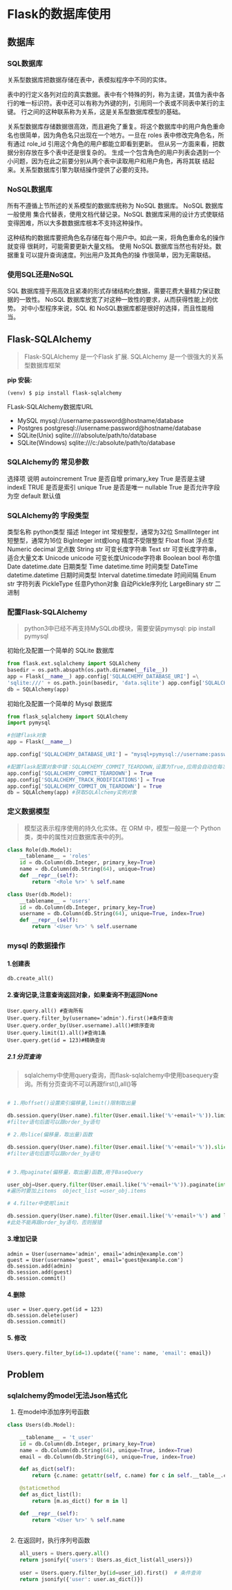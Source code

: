 # Flask的数据库使用

## 数据库

###  SQL数据库 

关系型数据库把数据存储在表中，表模拟程序中不同的实体。

表中的行定义各列对应的真实数据。表中有个特殊的列，称为主键，其值为表中各行的唯一标识符。表中还可以有称为外键的列，引用同一个表或不同表中某行的主键。
行之间的这种联系称为关系，这是关系型数据库模型的基础。

关系型数据库存储数据很高效，而且避免了重复。将这个数据库中的用户角色重命名也很简单，因为角色名只出现在一个地方。一旦在 roles 表中修改完角色名，所有通过 role_id 引用这个角色的用户都能立即看到更新。
但从另一方面来看，把数据分别存放在多个表中还是很复杂的。
生成一个包含角色的用户列表会遇到一个小问题，因为在此之前要分别从两个表中读取用户和用户角色，再将其联 结起来。关系型数据库引擎为联结操作提供了必要的支持。

### NoSQL数据库

所有不遵循上节所述的关系模型的数据库统称为 NoSQL 数据库。
NoSQL 数据库一般使用 集合代替表，使用文档代替记录。NoSQL 数据库采用的设计方式使联结变得困难，所以大多数数据库根本不支持这种操作。

这种结构的数据库要把角色名存储在每个用户中。如此一来，将角色重命名的操作就变得 很耗时，可能需要更新大量文档。
使用 NoSQL 数据库当然也有好处。数据重复可以提升查询速度。列出用户及其角色的操 作很简单，因为无需联结。

### 使用SQL还是NoSQL
SQL 数据库擅于用高效且紧凑的形式存储结构化数据，需要花费大量精力保证数据的一致性。
NoSQL 数据库放宽了对这种一致性的要求，从而获得性能上的优势。
对中小型程序来说，SQL 和 NoSQL数据库都是很好的选择，而且性能相当。


## Flask-SQLAlchemy

> Flask-SQLAlchemy 是一个Flask 扩展. SQLAlchemy 是一个很强大的关系型数据库框架

__pip 安装:__
```
(venv) $ pip install flask-sqlalchemy
```

FLask-SQLAlchemy数据库URL
 
* MySQL mysql://username:password@hostname/database
* Postgres postgresql://username:password@hostname/database
* SQLite(Unix) sqlite:////absolute/path/to/database
* SQLite(Windows) sqlite:///c:/absolute/path/to/database

### SQLAlchemy的 常见参数
选择项	说明
autoincrement	True 是否自增
primary_key	True 是否是主键
indexE	TRUE 是否是索引
unique	True 是否是唯一
nullable	True 是否允许字段为空
default	默认值
### SQLAlchemy的 字段类型
类型名称	python类型	描述
Integer	int	常规整型，通常为32位
SmallInteger	int	短整型，通常为16位
BigInteger	int或long	精度不受限整型
Float	float	浮点型
Numeric	decimal	定点数
String	str	可变长度字符串
Text	str	可变长度字符串，适合大量文本
Unicode	unicode	可变长度Unicode字符串
Boolean	bool	布尔值
Date	datetime.date	日期类型
Time	datetime.time	时间类型
DateTime	datetime.datetime	日期时间类型
Interval	datetime.timedate	时间间隔
Enum	str	字符列表
PickleType	任意Python对象	自动Pickle序列化
LargeBinary	str	二进制

 
### 配置Flask-SQLAlchemy

> python3中已经不再支持MySQLdb模块，需要安装pymysql:  pip install pymysql

初始化及配置一个简单的 SQLite 数据库
```python
from flask.ext.sqlalchemy import SQLAlchemy
basedir = os.path.abspath(os.path.dirname(__file__))
app = Flask(__name__) app.config['SQLALCHEMY_DATABASE_URI'] =\
'sqlite:///' + os.path.join(basedir, 'data.sqlite') app.config['SQLALCHEMY_COMMIT_ON_TEARDOWN'] = True
db = SQLAlchemy(app)
```

初始化及配置一个简单的 Mysql 数据库
```python
from flask_sqlalchemy import SQLAlchemy
import pymysql

#创建flask对象
app = Flask(__name__)

app.config['SQLALCHEMY_DATABASE_URI'] = "mysql+pymysql://username:password@hostname/database?charset=utf8"

#配置flask配置对象中键：SQLALCHEMY_COMMIT_TEARDOWN,设置为True,应用会自动在每次请求结束后提交数据库中变动
app.config['SQLALCHEMY_COMMIT_TEARDOWN'] = True
app.config['SQLALCHEMY_TRACK_MODIFICATIONS'] = True
app.config['SQLALCHEMY_COMMIT_ON_TEARDOWN'] = True
db = SQLAlchemy(app) #获取SQLAlchemy实例对象
```

### 定义数据模型
> 模型这表示程序使用的持久化实体。在 ORM 中，模型一般是一个 Python 类，类中的属性对应数据库表中的列。

```python
class Role(db.Model):
    __tablename__ = 'roles'
    id = db.Column(db.Integer, primary_key=True)
    name = db.Column(db.String(64), unique=True)
    def __repr__(self):
        return '<Role %r>' % self.name

class User(db.Model):
    __tablename__ = 'users'
    id = db.Column(db.Integer, primary_key=True)
    username = db.Column(db.String(64), unique=True, index=True)
    def __repr__(self):
        return '<User %r>' % self.username
```

### mysql 的数据操作

#### 1.创建表
```
db.create_all()
```
#### 2.查询记录,注意查询返回对象，如果查询不到返回None
```
User.query.all() #查询所有
User.query.filter_by(username='admin').first()#条件查询
User.query.order_by(User.username).all()#排序查询
User.query.limit(1).all()#查询1条
User.query.get(id = 123)#精确查询
```

##### 2.1 分页查询

> sqlalchemy中使用query查询，而flask-sqlalchemy中使用basequery查询。所有分页查询不可以再跟first(),all()等
```python

# 1.用offset()设置索引偏移量,limit()限制取出量

db.session.query(User.name).filter(User.email.like('%'+email+'%')).limit(page_size).offset((page_index-1)*page_size)
#filter语句后面可以跟order_by语句

# 2.用slice(偏移量，取出量)函数

db.session.query(User.name).filter(User.email.like('%'+email+'%')).slice((page_index - 1) * page_size, page_index * page_size)
#filter语句后面可以跟order_by语句


# 3.用paginate(偏移量，取出量)函数,用于BaseQuery

user_obj=User.query.filter(User.email.like('%'+email+'%')).paginate(int(page_index), int(page_size),False)
#遍历时要加上items  object_list =user_obj.items

# 4.filter中使用limit

db.session.query(User.name).filter(User.email.like('%'+email+'%') and limit (page_index - 1) * page_size, page_size)
#此处不能再跟order_by语句，否则报错
```

####  3.增加记录
```
admin = User(username='admin', email='admin@example.com')
guest = User(username='guest', email='guest@example.com')
db.session.add(admin)
db.session.add(guest)
db.session.commit()
```

####  4.删除
```
user = User.query.get(id = 123)
db.session.delete(user)
db.session.commit()
```

#### 5. 修改

```python
Users.query.filter_by(id=1).update({'name': name, 'email': email})

```

## Problem

### sqlalchemy的model无法Json格式化

1. 在model中添加序列号函数
```python
class Users(db.Model):

    __tablename__ = 't_user'
    id = db.Column(db.Integer, primary_key=True)
    name = db.Column(db.String(64), unique=True, index=True)
    email = db.Column(db.String(64), unique=True, index=True)

    def as_dict(self):
        return {c.name: getattr(self, c.name) for c in self.__table__.columns}

    @staticmethod
    def as_dict_list(l):
        return [m.as_dict() for m in l]

    def __repr__(self):
        return '<User %r>' % self.name
        
```
2. 在返回时，执行序列号函数

```python
    all_users = Users.query.all()
    return jsonify({'users': Users.as_dict_list(all_users)})
    
    user = Users.query.filter_by(id=user_id).first()  # 条件查询
    return jsonify({'user': user.as_dict()})
```


